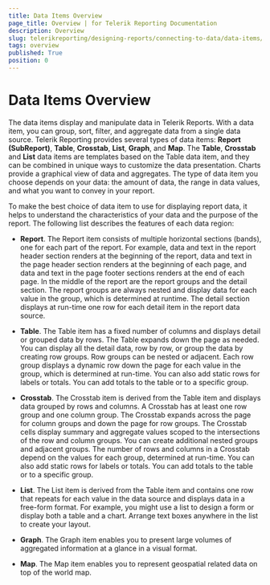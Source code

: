 ```yaml
---
title: Data Items Overview
page_title: Overview | for Telerik Reporting Documentation
description: Overview
slug: telerikreporting/designing-reports/connecting-to-data/data-items/overview
tags: overview
published: True
position: 0
---
```


# Data Items Overview



The data items display and manipulate data in Telerik Reports.         With a data item, you can group, sort, filter, and aggregate data         from a single data source. Telerik Reporting provides several types of         data items: __Report (SubReport)__, __Table__,         __Crosstab__, __List__,         __Graph__, and __Map__. The __Table__,         __Crosstab__ and __List__ data         items are templates based on the Table data item,         and they can be combined in unique ways to customize the data presentation.         Charts provide a graphical view of data and aggregates.         The type of data item you choose depends on your data: the amount of         data, the range in data values, and what you want to convey in your report.       

To make the best choice of data item to use for displaying report data,         it helps to understand the characteristics of your data and the purpose of         the report. The following list describes the features of each data region:       

* __Report__. The Report item consists of multiple
          horizontal sections (bands), one for each part of the report.
          For example, data and text in the report header section renders at
          the beginning of the report, data and text in the page header section
          renders at the beginning of each page, and data and text in the page footer
          sections renders at the end of each page. In the middle of the report are
          the report groups and the detail section. The report groups are always
          nested and display data for each value in the group, which is determined
          at runtime. The detail section displays at run-time one row for each
          detail item in the report data source.
        

* __Table__. The Table item has a fixed number of columns and
          displays detail or grouped data by rows. The Table expands down
          the page as needed. You can display all the detail data, row by row,
          or group the data by creating row groups. Row groups can be nested or adjacent.
          Each row group displays a dynamic row down the page for each value in the group,
          which is determined at run-time. You can also add static rows for labels or totals.
          You can add totals to the table or to a specific group.
        

* __Crosstab__. The Crosstab item is derived from the Table
          item and displays data grouped by rows and columns. A Crosstab has at least
          one row group and one column group. The Crosstab expands across the page for column
          groups and down the page for row groups. The Crosstab cells display summary and aggregate
          values scoped to the intersections of the row and column groups. You can create additional
          nested groups and adjacent groups. The number of rows and columns in a Crosstab
          depend on the values for each group, determined at run-time.
          You can also add static rows for labels or totals.
          You can add totals to the table or to a specific group.
        

* __List__. The List item is derived from the Table item and
          contains one row that repeats for each value in the data source and
          displays data in a free-form format. For example, you might use a list to
          design a form or display both a table and a chart. Arrange text boxes anywhere
          in the list to create your layout.
        

* __Graph__. The Graph item enables you to present large volumes
          of aggregated information at a glance in a visual format.
        

* __Map__. The Map item enables you to represent geospatial related data on top of the world map.
        
